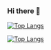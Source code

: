 ### Hi there 👋

[![Top Langs](https://github-readme-stats.vercel.app/api/top-langs/?username=softmagnet)](https://github.com/softmagnet/github-readme-stats)

[![Top Langs](https://github-readme-stats.vercel.app/api/top-langs/?username=softmagnet&layout=compact&theme=nightowl&count_private=true&langs_count=10&hide=jupyter%20notebook,Tex,Vim%20script,ActionScript,DockerFile,HTML,CSS)](https://github.com/anuraghazra/github-readme-stats)
